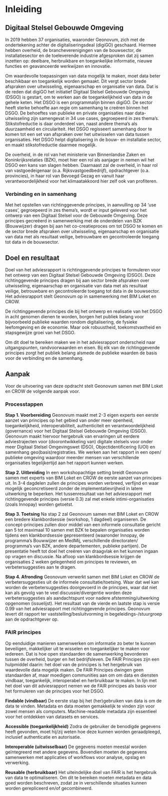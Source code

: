 Inleiding
=========

Digitaal Stelsel Gebouwde Omgeving
----------------------------------

In 2019 hebben 37 organisaties, waaronder Geonovum, zich met de ondertekening
achter de digitaliseringsdeal (digiGO) geschaard. Hiermee hebben overheid, de
brancheverenigingen van de bouwsector, de installatiesector en de toeleverende
industrie afgesproken dat zij samen inzetten op: deelbare, herbruikbare en
toegankelijke informatie, nieuwe functies en geavanceerde werkwijzen en
innovatie.

Om waardevolle toepassingen van data mogelijk te maken, moet data beter
beschikbaar en toegankelijk worden gemaakt. Dit vergt sector brede afspraken
over uitwisseling, eigenaarschap en organisatie van data. Dat is de reden dat
digiGO het initiatief Digitaal Stelsel Gebouwde Omgeving (DSGO) is gestart, om
te werken aan de toegankelijkheid van data in de gehele keten. Het DSGO is een
programmalijn binnen digiGO. De sector heeft sterke behoefte aan regie om
samenhang te creëren binnen het DSGO. De behoeftes van publieke en private
organisaties naar data-uitwisseling zijn samengevat in 34 use cases, gegroepeerd
in zes thema’s. Stikstofreductie is daar onderdeel van, naast andere thema’s als
duurzaamheid en circulariteit. Het DSGO regisseert samenhang door te komen tot
een set van afspraken over het uitwisselen van data tussen organisaties. Het
DSGO helpt digitalisering in de bouw- en installatie sector, en maakt
stikstofreductie daarmee mogelijk.

De overheid, in de rol van het ministerie van Binnenlandse Zaken en
Koninkrijksrelaties (BZK), moet hier een rol als aanjager in nemen wil het DSGO
een kans van slagen hebben. Daarnaast zal de overheid, in haar rol van
vastgoedeigenaar (o.a. Rijksvastgoedbedrijf), opdrachtgever (o.a. provincies),
in haar rol van Bevoegd Gezag en vanuit haar verantwoordelijkheid voor het
klimaatakkoord hier zelf ook van profiteren.

### Verbinding en in samenhang

Met het opstellen van richtinggevende principes, in aanvulling op 34 ‘use
cases’, gegroepeerd in zes thema’s, wordt er input geleverd voor het ontwerp van
een Digitaal Stelsel voor de Gebouwde Omgeving. Deze principes gecreëerd in
samenwerking met de onderdelen van BZK (Bouwwijzer) dragen bij aan het
co-creatieproces om tot DSGO te komen en de sector brede afspraken over
uitwisseling, eigenaarschap en organisatie van data met als resultaat veilige,
betrouwbare en gecontroleerde toegang tot data in de bouwsector.

Doel en resultaat
-----------------

Doel van het adviesrapport is richtinggevende principes te formuleren voor het
ontwerp van een Digitaal Stelsel Gebouwde Omgeving (DSGO). Deze richtinggevende
principes dragen bij aan sector brede afspraken over uitwisseling, eigenaarschap
en organisatie van data met als resultaat veilige, betrouwbare en gecontroleerde
toegang tot data in de bouwsector. Het adviesrapport stelt Geonovum op in
samenwerking met BIM Loket en CROW.

De richtinggevende principes die bij het ontwerp en realisatie van het DSGO in
acht genomen dienen te worden, borgen het publiek belang voor bijvoorbeeld
publieke waarden rondom digitalisering, de fysieke leefomgeving en de economie.
Maar ook robuustheid, toekomstvastheid en stapsgewijze groei van het DSGO.

Om dit doel te bereiken maken we in het adviesrapport onderscheid naar
uitgangspunten, randvoorwaarden en eisen. Bij elk van de richtinggevende
principes zorgt het publiek belang alsmede de publieke waarden de basis voor de
verbinding en de samenhang.

Aanpak
------

Voor de uitvoering van deze opdracht stelt Geonovum samen met BIM Loket en CROW
de volgende aanpak voor.

### Processtappen

**Stap 1. Voorbereiding** Geonovum maakt met 2-3 eigen experts een eerste aanzet
van principes op het gebied van onder meer openheid, toegankelijkheid,
interoperabiliteit, authenticiteit en verantwoordelijkheid (governance) voor het
Digitaal Stelsel Gebouwde Omgeving (DSGO). Geonovum maakt hiervoor hergebruik
van ervaringen uit eerdere adviestrajecten voor (doorontwikkeling van) digitale
stelsels voor onder meer Digitaal Stelsel Omgevingswet (DSO),
Objectidentificering (UOI) en samenhang geo(basis)registraties. We werken aan
het rapport in een open/ publieke omgeving waardoor meerder mensen van
verschillende organisaties tegelijkertijd aan het rapport kunnen werken.

**Stap 2. Uitbreiding** In een workshopachtige setting breidt Geonovum samen met
experts van BIM Loket en CROW de eerste aanzet van principes uit. In 3-4
dagdelen zullen de principes worden verbreed, verfijnd en waar mogelijk
geconcretiseerd zonder de implementatievrijheid in latere uitwerking te
beperken. Het tussenresultaat van het adviesrapport met richtinggevende
principes (versie 0.3) zal met enkele intimi-organisaties (zoals Innopay) worden
getoetst.

**Stap 3. Toetsing** Na stap 2 zal Geonovum samen met BIM Loket en CROW een
bredere klankbordsessie (workshop, 1 dagdeel) organiseren. De concept-principes
zullen door middel van een informele consultatie gericht aan 5 tot maximaal 10
samen met BZK te bepalen organisaties worden tijdens een klankbordsessie
gepresenteerd (waaronder Innopay, de programma’s Bouwwijzer en MedMij,
verschillende directoraten/ programma’s van BZK, andere departementen, publieke
partijen). De presentatie heeft tot doel het creëren van draagvlak en het kunnen
ingaan op vragen en discussie. Na afloop van klankbordsessie krijgen de
organisaties 2 weken gelegenheid om principes te reviewen, en verbetersuggesties
aan te dragen.

**Stap 4. Afronding** Geonovum verwerkt samen met BIM Loket en CROW de
verbetersuggesties uit de informele consultatie/toetsing. Waar dat wel kan
worden de verbetersuggesties doorgevoerd in de principes, waar dat niet kan als
gevolg van te veel discussie/divergentie worden deze verbetersuggesties als
aandachtspunt voor nadere afstemming/uitwerking opgenomen (issuelijst). Het
resultaat van de vierde en laatste stap is versie 0.99 van het adviesrapport met
richtinggevende principes. Geonovum levert dit rapport ter
vaststelling/besluitvorming in begeleidings-/stuurgroep aan de opdrachtgever op.

### FAIR principes

Op eenduidige manieren samenwerken om informatie zo beter te kunnen beveiligen,
makkelijker uit te wisselen en toegankelijker te maken voor iedereen. Dat is hoe
open standaarden de samenwerking bevorderen tussen de overheid, burger en het
bedrijfsleven. De FAIR Principes zijn een hulpmiddel daarin: het doel van de
principes is het hergebruik van waardevolle data mogelijk maken. De FAIR
Principes dwingen geen standaarden af, maar moedigen communities aan om om data
en diensten vindbaar, toegankelijk, interoperabel en herbruikbaar te maken. In
lijn met het doel van dit adviesrapport nemen we de FAIR principes als basis
voor het formuleren van de principes voor het DSGO.

**Findable (vindbaar)** De eerste stap bij het (her)gebruiken van data is om de
data te vinden. Metadata en data moeten gemakkelijk te vinden zijn voor zowel
mensen als computers. Machine-readable metadata zijn essentieel voor het
ontdekken van datasets en services.

**Accessible (toegankelijkheid)** Zodra de gebruiker de benodigde gegevens heeft
gevonden, moet hij/zij weten hoe deze kunnen worden geraadpleegd, inclusief
authenticatie en autorisatie.

**Interoperable (uitwisselbaar)** De gegevens moeten meestal worden geïntegreerd
met andere gegevens. Bovendien moeten de gegevens samenwerken met applicaties of
workflows voor analyse, opslag en verwerking.

**Reusable (herbruikbaar)** Het uiteindelijke doel van FAIR is het hergebruik
van data te optimaliseren. Om dit te bereiken moeten metadata en data goed
worden beschreven, zodat ze in verschillende situaties kunnen worden
gerepliceerd en/of gecombineerd.
